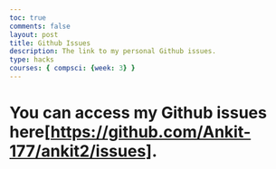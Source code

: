 ```yaml
---
toc: true
comments: false
layout: post
title: Github Issues
description: The link to my personal Github issues.
type: hacks
courses: { compsci: {week: 3} }
---
```


# You can access my Github issues here[https://github.com/Ankit-177/ankit2/issues].